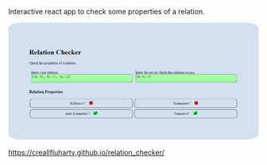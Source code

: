 Interactive react app to check some properties of a relation.

![Screenshot of the app](https://raw.githubusercontent.com/creallfluharty/relation_checker/gh-pages/img/relation_checker_screenshot.png)

https://creallfluharty.github.io/relation_checker/
